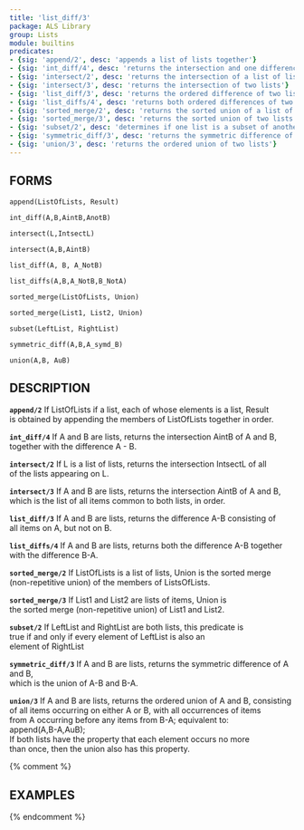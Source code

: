 ```yaml
---
title: 'list_diff/3'
package: ALS Library
group: Lists
module: builtins
predicates:
- {sig: 'append/2', desc: 'appends a list of lists together'}
- {sig: 'int_diff/4', desc: 'returns the intersection and one difference of two lists'}
- {sig: 'intersect/2', desc: 'returns the intersection of a list of lists'}
- {sig: 'intersect/3', desc: 'returns the intersection of two lists'}
- {sig: 'list_diff/3', desc: 'returns the ordered difference of two lists'}
- {sig: 'list_diffs/4', desc: 'returns both ordered differences of two lists'}
- {sig: 'sorted_merge/2', desc: 'returns the sorted union of a list of lists'}
- {sig: 'sorted_merge/3', desc: 'returns the sorted union of two lists'}
- {sig: 'subset/2', desc: 'determines if one list is a subset of another'}
- {sig: 'symmetric_diff/3', desc: 'returns the symmetric difference of two lists'}
- {sig: 'union/3', desc: 'returns the ordered union of two lists'}
---
```

## FORMS

`append(ListOfLists, Result)`

`int_diff(A,B,AintB,AnotB)`

`intersect(L,IntsectL)`

`intersect(A,B,AintB)`

`list_diff(A, B, A_NotB)`

`list_diffs(A,B,A_NotB,B_NotA)`

`sorted_merge(ListOfLists, Union)`

`sorted_merge(List1, List2, Union)`

`subset(LeftList, RightList)`

`symmetric_diff(A,B,A_symd_B)`

`union(A,B, AuB)`

## DESCRIPTION

**`append/2`** If ListOfLists if a list, each of whose elements is a list, Result  
    is obtained by appending the members of ListOfLists together in order.  

**`int_diff/4`** If A and B are lists, returns the intersection AintB of A and B,  
    together with the difference A - B.  

**`intersect/2`** If L is a list of lists, returns the intersection IntsectL of all  
    of the lists appearing on L.  

**`intersect/3`** If A and B are lists, returns the intersection AintB of A and B,  
    which is the list of all items common to both lists, in order.  

**`list_diff/3`** If A and B are lists, returns the difference A-B consisting of  
    all items on A, but not on B.  

**`list_diffs/4`** If A and B are lists, returns both the difference A-B together  
    with the difference B-A.  

**`sorted_merge/2`** If ListOfLists is a list of lists, Union is the sorted merge  
    (non-repetitive union) of the members of ListsOfLists.  

**`sorted_merge/3`** If List1 and List2 are lists of items, Union is  
    the sorted merge (non-repetitive union) of List1 and List2.  

**`subset/2`** If LeftList and RightList are both lists, this predicate is  
    true if and only if every element of LeftList is also an  
    element of RightList  

**`symmetric_diff/3`** If A and B are lists, returns the symmetric difference of A and B,  
    which is the union of A-B and B-A.  

**`union/3`** If A and B are lists, returns the ordered union of A and B, consisting  
    of all items occurring on either A or B, with all occurrences of items  
    from A occurring before any items from B-A; equivalent to:  
    append(A,B-A,AuB);  
    If both lists have the property that each element occurs no more  
    than once, then the union also has this property.  

{% comment %}
## EXAMPLES
{% endcomment %}

